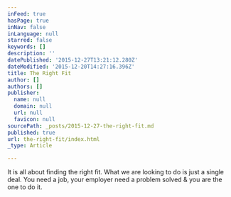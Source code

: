 ```yaml
---
inFeed: true
hasPage: true
inNav: false
inLanguage: null
starred: false
keywords: []
description: ''
datePublished: '2015-12-27T13:21:12.280Z'
dateModified: '2015-12-20T14:27:16.396Z'
title: The Right Fit
author: []
authors: []
publisher:
  name: null
  domain: null
  url: null
  favicon: null
sourcePath: _posts/2015-12-27-the-right-fit.md
published: true
url: the-right-fit/index.html
_type: Article

---
```

It is all about finding the right fit. What we are looking to do is just a single deal. You need a job, your employer need a problem solved & you are the one to do it.